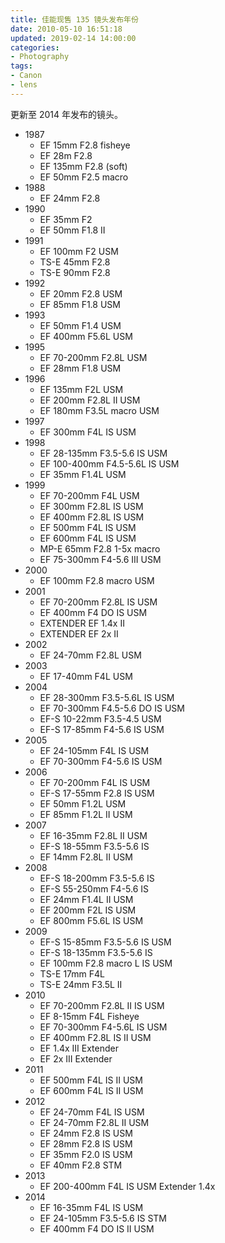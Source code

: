 ```yaml
---
title: 佳能现售 135 镜头发布年份
date: 2010-05-10 16:51:18
updated: 2019-02-14 14:00:00
categories:
- Photography
tags:
- Canon
- lens
---
```


更新至 2014 年发布的镜头。

* 1987
  * EF 15mm F2.8 fisheye
  * EF 28m F2.8
  * EF 135mm F2.8 (soft)
  * EF 50mm F2.5 macro
* 1988
  * EF 24mm F2.8
* 1990
  * EF 35mm F2
  * EF 50mm F1.8 II
* 1991
  * EF 100mm F2 USM
  * TS-E 45mm F2.8
  * TS-E 90mm F2.8
* 1992
  * EF 20mm F2.8 USM
  * EF 85mm F1.8 USM
* 1993
  * EF 50mm F1.4 USM
  * EF 400mm F5.6L USM
* 1995
  * EF 70-200mm F2.8L USM
  * EF 28mm F1.8 USM
* 1996
  * EF 135mm F2L USM
  * EF 200mm F2.8L II USM
  * EF 180mm F3.5L macro USM
* 1997
  * EF 300mm F4L IS USM
* 1998
  * EF 28-135mm F3.5-5.6 IS USM
  * EF 100-400mm F4.5-5.6L IS USM
  * EF 35mm F1.4L USM
* 1999
  * EF 70-200mm F4L USM
  * EF 300mm F2.8L IS USM
  * EF 400mm F2.8L IS USM
  * EF 500mm F4L IS USM
  * EF 600mm F4L IS USM
  * MP-E 65mm F2.8 1-5x macro
  * EF 75-300mm F4-5.6 III USM
* 2000
  * EF 100mm F2.8 macro USM
* 2001
  * EF 70-200mm F2.8L IS USM
  * EF 400mm F4 DO IS USM
  * EXTENDER EF 1.4x II
  * EXTENDER EF 2x II
* 2002
  * EF 24-70mm F2.8L USM
* 2003
  * EF 17-40mm F4L USM
* 2004
  * EF 28-300mm F3.5-5.6L IS USM
  * EF 70-300mm F4.5-5.6 DO IS USM
  * EF-S 10-22mm F3.5-4.5 USM
  * EF-S 17-85mm F4-5.6 IS USM
* 2005
  * EF 24-105mm F4L IS USM
  * EF 70-300mm F4-5.6 IS USM
* 2006
  * EF 70-200mm F4L IS USM
  * EF-S 17-55mm F2.8 IS USM
  * EF 50mm F1.2L USM
  * EF 85mm F1.2L II USM
* 2007
  * EF 16-35mm F2.8L II USM
  * EF-S 18-55mm F3.5-5.6 IS
  * EF 14mm F2.8L II USM
* 2008
  * EF-S 18-200mm F3.5-5.6 IS
  * EF-S 55-250mm F4-5.6 IS
  * EF 24mm F1.4L II USM
  * EF 200mm F2L IS USM
  * EF 800mm F5.6L IS USM
* 2009
  * EF-S 15-85mm F3.5-5.6 IS USM
  * EF-S 18-135mm F3.5-5.6 IS
  * EF 100mm F2.8 macro L IS USM
  * TS-E 17mm F4L
  * TS-E 24mm F3.5L II
* 2010
  * EF 70-200mm F2.8L II IS USM
  * EF 8-15mm F4L Fisheye
  * EF 70-300mm F4-5.6L IS USM
  * EF 400mm F2.8L IS II USM
  * EF 1.4x III Extender
  * EF 2x III Extender
* 2011
  * EF 500mm F4L IS II USM
  * EF 600mm F4L IS II USM
* 2012
  * EF 24-70mm F4L IS USM
  * EF 24-70mm F2.8L II USM
  * EF 24mm F2.8 IS USM
  * EF 28mm F2.8 IS USM
  * EF 35mm F2.0 IS USM
  * EF 40mm F2.8 STM
* 2013
  * EF 200-400mm F4L IS USM Extender 1.4x
* 2014
  * EF 16-35mm F4L IS USM
  * EF 24-105mm F3.5-5.6 IS STM
  * EF 400mm F4 DO IS II USM